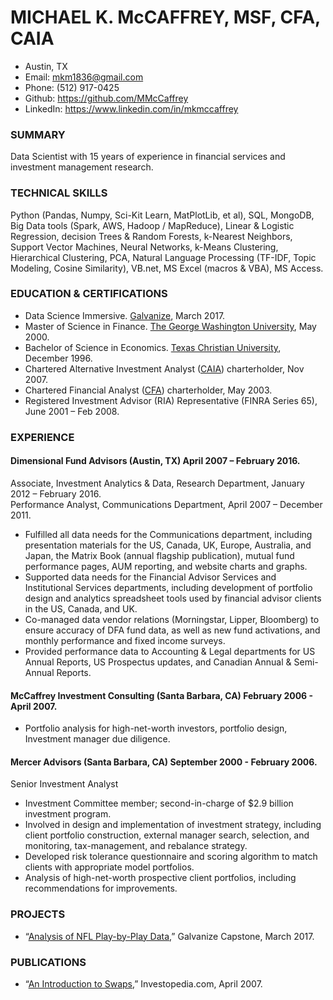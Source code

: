 # MICHAEL K. McCAFFREY, MSF, CFA, CAIA
* Austin, TX  
* Email: mkm1836@gmail.com  
* Phone: (512) 917-0425  
* Github: https://github.com/MMcCaffrey  
* LinkedIn: https://www.linkedin.com/in/mkmccaffrey  


### SUMMARY  
Data Scientist with 15 years of experience in financial services and investment management research. 


### TECHNICAL SKILLS
Python (Pandas, Numpy, Sci-Kit Learn, MatPlotLib, et al), SQL, MongoDB, Big Data tools (Spark, AWS, Hadoop / MapReduce), Linear & Logistic Regression, decision Trees & Random Forests, k-Nearest Neighbors, Support Vector Machines, Neural Networks, k-Means Clustering, Hierarchical Clustering, PCA, Natural Language Processing (TF-IDF, Topic Modeling, Cosine Similarity), VB.net, MS Excel (macros & VBA), MS Access.


### EDUCATION & CERTIFICATIONS
* Data Science Immersive. [Galvanize](https://new.galvanize.com/austin/data-science#curriculum), March 2017.  
* Master of Science in Finance. [The George Washington University](http://business.gwu.edu/programs/specialized-masters/m-s-in-finance/), May 2000.  
* Bachelor of Science in Economics. [Texas Christian University](http://www.econ.tcu.edu/), December 1996.   
* Chartered Alternative Investment Analyst ([CAIA](https://www.caia.org/)) charterholder, Nov 2007.  
* Chartered Financial Analyst ([CFA](https://www.cfainstitute.org/pages/index.aspx)) charterholder, May 2003.  
* Registered Investment Advisor (RIA) Representative (FINRA Series 65), June 2001 – Feb 2008.  


### EXPERIENCE
#### Dimensional Fund Advisors (Austin, TX) April 2007 – February 2016.  
Associate, Investment Analytics & Data, Research Department, January 2012 – February 2016.  
Performance Analyst, Communications Department, April 2007 – December 2011.  
* Fulfilled all data needs for the Communications department, including presentation materials for the US, Canada, UK, Europe, Australia, and Japan, the Matrix Book (annual flagship publication), mutual fund performance pages, AUM reporting, and website charts and graphs.
* Supported data needs for the Financial Advisor Services and Institutional Services departments, including development of portfolio design and analytics spreadsheet tools used by financial advisor clients in the US, Canada, and UK.
* Co-managed data vendor relations (Morningstar, Lipper, Bloomberg) to ensure accuracy of DFA fund data, as well as new fund activations, and monthly performance and fixed income surveys.
* Provided performance data to Accounting & Legal departments for US Annual Reports, US Prospectus updates, and Canadian Annual & Semi-Annual Reports.


#### McCaffrey Investment Consulting (Santa Barbara, CA) February 2006 - April 2007.  
* Portfolio analysis for high-net-worth investors, portfolio design, Investment manager due diligence.


#### Mercer Advisors (Santa Barbara, CA) September 2000 - February 2006.  
Senior Investment Analyst  
* Investment Committee member; second-in-charge of $2.9 billion investment program.  
* Involved in design and implementation of investment strategy, including client portfolio construction, external manager search, selection, and monitoring, tax-management, and rebalance strategy.  
* Developed risk tolerance questionnaire and scoring algorithm to match clients with appropriate model portfolios.  
* Analysis of high-net-worth prospective client portfolios, including recommendations for improvements.  
 

### PROJECTS
* “[Analysis of NFL Play-by-Play Data](https://github.com/MMcCaffrey/GalvanizeCapstone),” Galvanize Capstone, March 2017.  


### PUBLICATIONS
* “[An Introduction to Swaps](http://www.investopedia.com/articles/optioninvestor/07/swaps.asp),” Investopedia.com, April 2007. 
